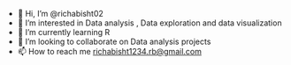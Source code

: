 - 👋 Hi, I’m @richabisht02
- 👀 I’m interested in Data analysis , Data exploration and data visualization
- 🌱 I’m currently learning R
- 💞️ I’m looking to collaborate on Data analysis projects
- 📫 How to reach me richabisht1234.rb@gmail.com

<!---
richabisht02/richabisht02 is a ✨ special ✨ repository because its `README.md` (this file) appears on your GitHub profile.
You can click the Preview link to take a look at your changes.
--->
